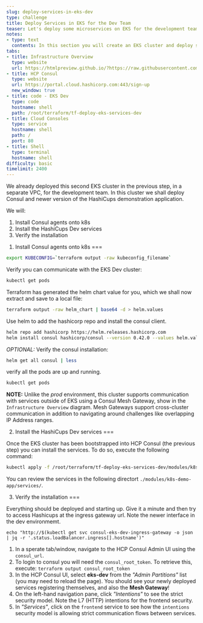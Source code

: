 ```yaml
---
slug: deploy-services-in-eks-dev
type: challenge
title: Deploy Services in EKS for the Dev Team
teaser: Let's deploy some microservices on EKS for the development team!
notes:
- type: text
  contents: In this section you will create an EKS cluster and deploy some services.
tabs:
- title: Infrastructure Overview
  type: website
  url: https://htmlpreview.github.io/?https://raw.githubusercontent.com/hashicorp/field-workshops-consul/master/instruqt-tracks/secure-service-networking-for-aws/assets/images/ssn4aws-infra-eks-dev-lab.html
- title: HCP Consul
  type: website
  url: https://portal.cloud.hashicorp.com:443/sign-up
  new_window: true
- title: code - EKS Dev
  type: code
  hostname: shell
  path: /root/terraform/tf-deploy-eks-services-dev
- title: Cloud Consoles
  type: service
  hostname: shell
  path: /
  port: 80
- title: Shell
  type: terminal
  hostname: shell
difficulty: basic
timelimit: 2400
---
```

We already deployed this second EKS cluster in the previous step, in a separate VPC, for the development team. In this cluster we shall deploy Consul and newer version of the HashiCups demonstration application.

We will:
1. Install Consul agents onto k8s
2. Install the HashiCups Dev services
3. Verify the installation


1) Install Consul agents onto k8s
===

```sh
export KUBECONFIG=`terraform output -raw kubeconfig_filename`
```

Verify you can communicate with the EKS Dev cluster:
```sh
kubectl get pods
```

Terraform has generated the helm chart value for you, which we shall now extract and save to a local file:

```sh
terraform output -raw helm_chart | base64 -d > helm.values
```

Use helm to add the hashicorp repo and install the consul client.
```sh
helm repo add hashicorp https://helm.releases.hashicorp.com
helm install consul hashicorp/consul --version 0.42.0 --values helm.values
```

*OPTIONAL:* Verify the consul installation:
```sh
helm get all consul | less
```

verify all the pods are up and running.
```sh
kubectl get pods
```

**NOTE:** Unlike the *prod* environment, this cluster supports communication with services outside of EKS using a Consul Mesh Gateway, show in the `Infrastructure Overview` diagram. Mesh Gateways support cross-cluster communication in addition to navigating around challenges like overlapping IP Address ranges.


2) Install the HashiCups Dev services
===

Once the EKS cluster has been bootstrapped into HCP Consul (the previous step) you can install the services. To do so, execute the following command:

```sh
kubectl apply -f /root/terraform/tf-deploy-eks-services-dev/modules/k8s-demo-app/services/
```

You can review the services in the following directort `./modules/k8s-demo-app/services/`.


3) Verify the installation
===

Everything should be deployed and starting up.  Give it a minute and then try to access Hashicups at the ingress gateway url.  Note the newer interface in the dev environmemt.
```
echo "http://$(kubectl get svc consul-eks-dev-ingress-gateway -o json | jq -r '.status.loadBalancer.ingress[].hostname')"
```


1. In a sperate tab/window, navigate to the HCP Consul Admin UI using the `consul_url`.
2. To login to consul you will need the `consul_root_token`. To retrieve this, execute: `terraform output consul_root_token`
3. In the HCP Consul UI, select **eks-dev** from the *"Admin Partitions"* list (you may need to reload the page). You should see your newly deployed services registering themselves, and also the **Mesh Gateway**!
4. On the left-hand navigation pane, click *"Intentions"* to see the strict security model. Note the L7 (HTTP) intentions for the frontend security.
5. In *"Services"*, click on the `frontend` service to see how the `intentions` security model is allowing strict communication flows between services.
